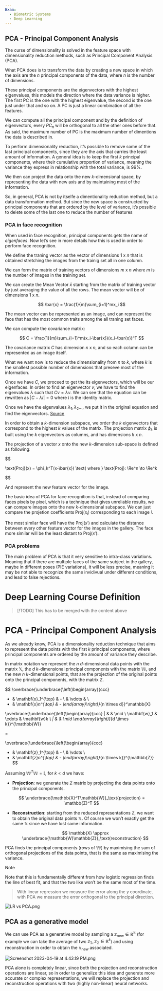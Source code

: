 ```yaml
---
Exam:
  - Biometric Systems
  - Deep Learning
---
```

## PCA - Principal Component Analysis

The curse of dimensionality is solved in the feature space with dimensionality reduction methods, such as Principal Component Analysis (PCA).

What PCA does is to transform the data by creating a new space in which the axis are the $n$ principal components of the data, where $n$ is the number of dimensions.

These principal components are the eigenvectors with the highest eigenvalues, this models the direction where the data variance is higher. The first PC is the one with the highest eigenvalue, the second is the one just under that and so on. A PC is just a linear combination of all the features.

We can compute all the principal component and by the definition of eigenvectors, every $PC_n$ will be orthogonal to all the other ones before that. As said, the maximum number of PC is the maximum number of dimentions the data is described in.

To perform dimensionality reduction, it’s possible to remove some of the last principal components, since they are the axis that carries the least amount of information. A general idea is to keep the first $k$ principal components, where their cumulative proportion of variance, meaning the variance they express in relationship with the total variance, is 99%.

We then can project the data onto the new $k$-dimensional space, by representing the data with new axis and by maintaining most of the information.

So, in general, PCA is not by itselfe a dimentionality reduction method, but a data transformation method. But since the new space is constructed by principal components that are ordered by the level of variance, it’s possible to delete some of the last one to reduce the number of features

### PCA in face recognition

When used in face recognition, principal components gets the name of *eigenfaces*. Now let’s see in more details how this is used in order to perform face recognition.

We define the traning vector as the vector of dimensions $1 \text{ x } n$ that is obtained stretching the images from the trainig set all in one column.

We can form the matrix of training vectors of dimensions $m \text{ x } n$ where $m$ is the number of images in the training set.

We can create the Mean Vector $\bar{x}$ starting from the matrix of training vector by just averaging the value of all the rows. The mean vector will be of dimensions $1 \text{ x } n$.

$$
\bar{x} = \frac{1}{m}\sum_{i=1}^mx_i
$$

The mean vector can be represented as an image, and can represent the face that has the most common traits among the all traning set faces.

We can compute the covariance matrix:

$$
C = \frac{1}{m}\sum_{i=1}^m(x_i-\bar{x})(x_i-\bar{x})^T
$$

The covariance matrix $C$ has dimension $n \text{ x } n$, and so each column can be represented as an image itself.

What we want now is to reduce the dimensionality from $n$ to $k$, where $k$ is the smallest possible number of dimensions that preseve most of the information.

Once we have $C$, we proceed to get the its eigenvectors, which will be our eigenfaces. In order to find an eigenvector $v$, we have to find the eigenvalues $\lambda$ such that $Cv = \lambda v$. We can see that the equation can be rewritten as $|C - \lambda I| = 0$ where $I$ is the identity matrix.

Once we have the eigenvalues $\lambda_1, \lambda_2...$, we put it in the original equation and find the eigenvectors. [Source](https://www.mathsisfun.com/algebra/eigenvalue.html)

In order to obtain a $k$-dimension subspace, we order the $k$ eigenvectors that correspond to the highest $k$ values of the matrix. The projection matrix $\phi_k$ is built using the $k$ eigenvectors as columns, and has dimensions $k \text{ x }n$.

The projection of a vector $x$ onto the new $k$-dimension sub-space is defined as following:

$$

\text{Proj}(x) = \phi_k^T(x-\bar{x}) \text{ where } \text{Proj}: \Re^n \to \Re^k

$$

And represent the new feature vector for the image.

The basic idea of PCA for face recognition is that, instead of comparing faces pixels by pixel, which is a technique that gives unreliable results, we can compare images onto the new $k$-dimensional subspace. We can just compare the projetion coefficients $\text{Proj}(x_i)$ corresponding to each image $i$.

The most similar face will have the $\text{Proj}(x')$ and calculate the distance between every other feature vector for the images in the gallery. The face more similar will be the least distant to $\text{Proj}(x')$.

### PCA problems

The main problem of PCA is that it very sensitive to intra-class variations. Meaning that if there are multiple faces of the same subject in the gallery, maybe in different poses (PIE variations), it will be less precise, meaning it may be not able to recognize the same invidivual under different conditions, and lead to false rejections.  

# Deep Learning Course Definition
> [!TODO]
> This has to be merged with the content above
# PCA - Principal Component Analysis

As we already know, PCA is a dimensionality reduction technique that aims to represent the data points with the first $k$ principal components, where principal components are ordered by the amount of variance they describe.

In matrix notation we represent the $n$ $d$-dimensional data points with the matrix $\mathbb{X}$, the $d$ $k$-dimensional principal components with the matrix $\mathbb{W}$, and the new $n$ $k$-dimensional points, that are the projection of the original points onto the principal components, with the matrix $\mathbb{Z}$.

$$
\overbrace{\underbrace{\left(\begin{array}{ccc}
- & \mathbf{x}_1^{\top} & - \\ &
\vdots & \\
- & \mathbf{x}_n^{\top} & -
\end{array}\right)}_{n \times d}}^\mathbb{X}

\overbrace{\underbrace{\left(\begin{array}{ccc}
| & & \mid \\
\mathbf{w}_1 & \cdots & \mathbf{w}_k \\
| & & \mid
\end{array}\right)}_{d \times k}}^{\mathbb{W}}

=

\overbrace{\underbrace{\left(\begin{array}{ccc}
- & \mathbf{z}_1^{\top} & - \\ &
\vdots \\
- & \mathbf{z}_n^{\top} & -
\end{array}\right)}_{n \times k}}^{\mathbb{Z}}
$$

Assuming $\mathbb{W}^T\mathbb{W} = \mathbb{I}$, for $k < d$ we have:

- **Projection**: we generate the $\mathbb{Z}$ matrix by projecting the data points onto the principal components.

$$
\underbrace{\mathbb{X}^T\mathbb{W}}_\text{projection} = \mathbb{Z}^T
$$

- **Reconstruction**: starting from the reduced representations $\mathbb{Z}$, we want to obtain the original data points $\mathbb{X}$. Of course we won’t exactly get the same $\mathbb{X}$ since we have lost some information.
    
    $$
    \mathbb{X} \approx \underbrace{\mathbb{W}\mathbb{Z}}_\text{reconstruction}
    $$
    

PCA finds the principal components (rows of $\mathbb{W}$) by maximising the sum of orthogonal projections of the data points, that is the same as maximising the variance.

> [!Note]
Note that this is fundamentally different from how logistic regression finds the line of best fit, and that the two like won’t be the same most of the time.
>
> With linear regression we measure the error along the $y$ coordinate, with PCA we measure the error orthogonal to the principal direction.
>
![LR vs PCA.png](LR_vs_PCA.jpeg)

## PCA as a generative model

We can use PCA as a generative model by sampling a $\mathbb{z_{\text{new}} \in \mathbb{R}^k}$ (for example we can take the average of two $\mathbb{z_1},\mathbb{z_2} \in \mathbb{R}^k$) and using reconstruction in order to obtain the $\mathbb{x_{\text{new}}}$ associated.

![Screenshot 2023-04-19 at 4.43.19 PM.png](Screenshot_2023-04-19_at_4.43.19_PM.jpeg)

PCA alone is completely linear, since both the projection and reconstruction operations are linear, so in order to generalize this idea and generate more accurate or complex representations, we will replace the projection and reconstruction operations with two (highly non-linear) neural networks.